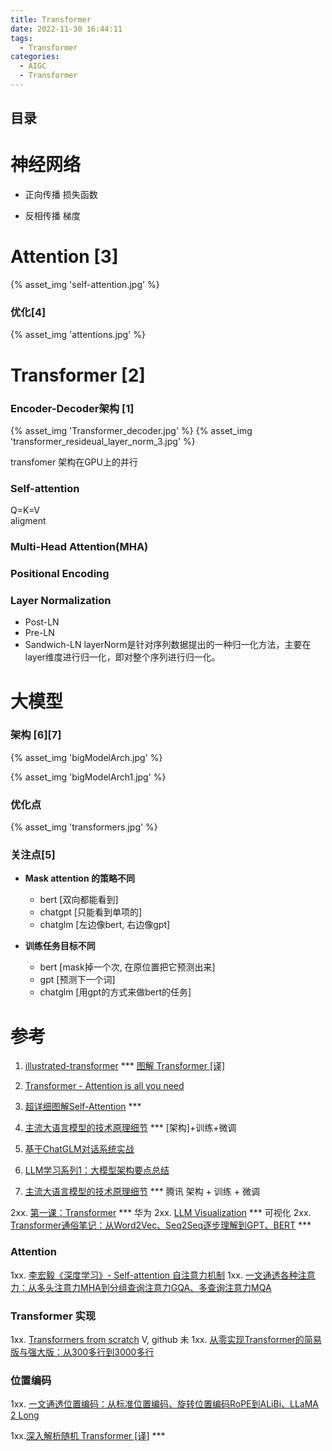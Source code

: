 ```yaml
---
title: Transformer
date: 2022-11-30 16:44:11
tags:
  - Transformer
categories: 
  - AIGC
  - Transformer  
---
```


<p></p>
<!-- more -->

## 目录
<!-- toc -->

# 神经网络
+ 正向传播
  损失函数  
  
+ 反相传播
  梯度
  
# Attention [3]
{% asset_img 'self-attention.jpg' %}

### 优化[4]
{% asset_img 'attentions.jpg' %}

# Transformer [2]
### Encoder-Decoder架构 [1]
{% asset_img 'Transformer_decoder.jpg' %}
{% asset_img 'transformer_resideual_layer_norm_3.jpg' %}

transfomer 架构在GPU上的并行

### Self-attention
Q=K=V  
aligment

### Multi-Head Attention(MHA)

###  Positional Encoding

### Layer Normalization
  - Post-LN
  - Pre-LN
  - Sandwich-LN
    layerNorm是针对序列数据提出的一种归一化方法，主要在layer维度进行归一化，即对整个序列进行归一化。


# 大模型
### 架构 [6][7]
{% asset_img 'bigModelArch.jpg' %}

{% asset_img 'bigModelArch1.jpg' %}

###  优化点
{% asset_img 'transformers.jpg' %}

### 关注点[5]
+ **Mask attention 的策略不同**
  - bert  [双向都能看到]
  - chatgpt  [只能看到单项的]
  - chatglm  [左边像bert, 右边像gpt]
  
+ **训练任务目标不同**
  - bert [mask掉一个次, 在原位置把它预测出来]
  - gpt [预测下一个词]
  - chatglm [用gpt的方式来做bert的任务] 


# 参考
1. [illustrated-transformer](http://jalammar.github.io/illustrated-transformer/) *** 
   [图解 Transformer [译]](https://baoyu.io/translations/llm/illustrated-transformer)
2. [Transformer - Attention is all you need](https://zhuanlan.zhihu.com/p/311156298)
3. [超详细图解Self-Attention](https://zhuanlan.zhihu.com/p/410776234) ***
4. [主流大语言模型的技术原理细节](https://cloud.tencent.com/developer/article/2328541)  *** [架构]+训练+微调
5. [基于ChatGLM对话系统实战](https://www.bilibili.com/video/BV1gY4y1d7nk/)


6. [LLM学习系列1：大模型架构要点总结](https://zhuanlan.zhihu.com/p/648050614)
7. [主流大语言模型的技术原理细节](https://cloud.tencent.com/developer/article/2328541) *** 腾讯     架构 + 训练 + 微调

2xx. [第一课：Transformer](https://www.bilibili.com/video/BV16h4y1W7us/) ***  华为 
2xx. [LLM Visualization](https://bbycroft.net/llm) ***  可视化 
2xx. [Transformer通俗笔记：从Word2Vec、Seq2Seq逐步理解到GPT、BERT](https://blog.csdn.net/v_JULY_v/article/details/127411638) *** 


### Attention
1xx. [李宏毅《深度学习》- Self-attention 自注意力机制](https://blog.csdn.net/kkm09/article/details/120855658)
1xx. [一文通透各种注意力：从多头注意力MHA到分组查询注意力GQA、多查询注意力MQA](https://blog.csdn.net/v_JULY_v/article/details/134228287)

### Transformer 实现
1xx. [Transformers from scratch](http://arthurchiao.art/blog/transformers-from-scratch-zh/) V, github 未
1xx. [从零实现Transformer的简易版与强大版：从300多行到3000多行](https://blog.csdn.net/v_JULY_v/article/details/130090649)

### 位置编码
1xx. [一文通透位置编码：从标准位置编码、旋转位置编码RoPE到ALiBi、LLaMA 2 Long](https://blog.csdn.net/v_JULY_v/article/details/134085503)

1xx.[深入解析随机 Transformer [译]](https://baoyu.io/translations/llm/the-random-transformer) *** 





